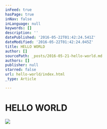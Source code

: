 ```yaml
---
inFeed: true
hasPage: true
inNav: false
inLanguage: null
keywords: []
description: ''
datePublished: '2016-05-22T01:42:24.541Z'
dateModified: '2016-05-22T01:42:24.045Z'
title: HELLO WORLD
author: []
sourcePath: _posts/2016-05-21-hello-world.md
authors: []
publisher: null
starred: false
url: hello-world/index.html
_type: Article

---
```

# HELLO WORLD
![](https://the-grid-user-content.s3-us-west-2.amazonaws.com/49bb4470-02c0-4c15-9f61-43c78b345c23.jpg)